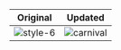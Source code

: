  Original           | Updated
 :--------------------: |:--------------------:
 ![style-6](https://user-images.githubusercontent.com/67019423/120230681-7d0a8f80-c26d-11eb-9d7d-1b758247f73f.png) | ![carnival](https://user-images.githubusercontent.com/67019423/120230694-84ca3400-c26d-11eb-9ff8-75ae5bb8703a.PNG)|
